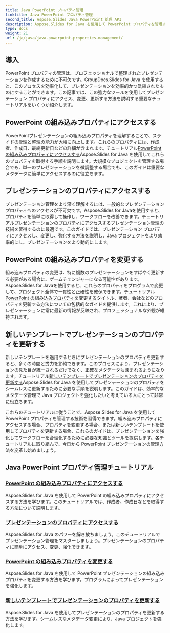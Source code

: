 ```yaml
---
title: Java PowerPoint プロパティ管理
linktitle: Java PowerPoint プロパティ管理
second_title: Aspose.Slides Java PowerPoint 処理 API
description: Aspose.Slides for Java を使用して PowerPoint プロパティを管理する方法を学びます。包括的なチュートリアルを使用して、プロパティに簡単にアクセス、変更、更新できます。
type: docs
weight: 21
url: /ja/java/java-powerpoint-properties-management/
---
```


## 導入

PowerPoint プロパティの管理は、プロフェッショナルで整理されたプレゼンテーションを作成するために不可欠です。GroupDocs.Slides for Java を使用すると、このプロセスを効率化して、プレゼンテーションを効率的かつ洗練されたものにすることができます。この記事では、この強力なツールを使用してプレゼンテーション プロパティにアクセス、変更、更新する方法を説明する重要なチュートリアルをいくつか紹介します。

## PowerPoint の組み込みプロパティにアクセスする

PowerPointプレゼンテーションの組み込みプロパティを理解することで、スライドの管理と整理の能力が大幅に向上します。これらのプロパティには、作成者、作成日、最終更新日などの詳細が含まれます。チュートリアル[PowerPoint の組み込みプロパティにアクセスする](./access-built-in-properties-powerpoint/)Aspose.Slides for Java を使用してこれらのプロパティを取得する手順を説明します。大規模なプロジェクトを管理する場合でも、単一のプレゼンテーションを微調整する場合でも、このガイドは重要なメタデータに簡単にアクセスするのに役立ちます。

## プレゼンテーションのプロパティにアクセスする

プレゼンテーション管理をより深く理解するには、一般的なプレゼンテーションプロパティへのアクセスが不可欠です。Aspose.Slides for Javaを使用すると、プロパティを簡単に取得して操作し、ワークフローを改善できます。チュートリアル[プレゼンテーションのプロパティにアクセスする](./access-presentation-properties/)プレゼンテーション管理の技術を習得するのに最適です。このガイドでは、プレゼンテーション プロパティにアクセスし、変更し、強化する方法を説明し、Java プロジェクトをより効率的にし、プレゼンテーションをより動的にします。

## PowerPoint の組み込みプロパティを変更する

組み込みプロパティの変更は、特に複数のプレゼンテーションをすばやく更新する必要がある場合に、ゲームチェンジャーになる可能性があります。 Aspose.Slides for Javaを使用すると、これらのプロパティをプログラムで変更して、プロジェクト全体で一貫性と正確性を確保できます。チュートリアル[PowerPoint の組み込みプロパティを変更する](./modify-built-in-properties-powerpoint/)タイトル、著者、会社などのプロパティを更新する方法についての包括的なガイドを提供します。これにより、プレゼンテーションに常に最新の情報が反映され、プロフェッショナルな外観が維持されます。

## 新しいテンプレートでプレゼンテーションのプロパティを更新する

新しいテンプレートを適用するときにプレゼンテーションのプロパティを更新すると、多くの時間と労力を節約できます。このプロセスにより、プレゼンテーションの見た目が統一されるだけでなく、正確なメタデータも含まれるようになります。チュートリアル[新しいテンプレートでプレゼンテーションのプロパティを更新する](./update-presentation-properties-new-template/)Aspose.Slides for Java を使用してプレゼンテーションのプロパティをシームレスに更新するために必要な手順を説明します。このガイドは、効率的なメタデータ管理で Java プロジェクトを強化したいと考えている人にとって非常に役立ちます。

これらのチュートリアルに従うことで、Aspose.Slides for Java を使用して PowerPoint プロパティを管理する技術を習得できます。組み込みプロパティにアクセスする場合、プロパティを変更する場合、または新しいテンプレートを使用してプロパティを更新する場合、これらのガイドは、プレゼンテーションを強化してワークフローを合理化するために必要な知識とツールを提供します。各チュートリアルに取り組んで、今日から PowerPoint プレゼンテーションの管理方法を変革し始めましょう。
## Java PowerPoint プロパティ管理チュートリアル
### [PowerPoint の組み込みプロパティにアクセスする](./access-built-in-properties-powerpoint/)
Aspose.Slides for Java を使用して PowerPoint の組み込みプロパティにアクセスする方法を学びます。このチュートリアルでは、作成者、作成日などを取得する方法について説明します。
### [プレゼンテーションのプロパティにアクセスする](./access-presentation-properties/)
Aspose.Slides for Java のパワーを解き放ちましょう。このチュートリアルでプレゼンテーション管理をマスターしましょう。プレゼンテーションのプロパティに簡単にアクセス、変更、強化できます。
### [PowerPoint の組み込みプロパティを変更する](./modify-built-in-properties-powerpoint/)
Aspose.Slides for Java を使用して PowerPoint プレゼンテーションの組み込みプロパティを変更する方法を学びます。プログラムによってプレゼンテーションを強化します。
### [新しいテンプレートでプレゼンテーションのプロパティを更新する](./update-presentation-properties-new-template/)
Aspose.Slides for Java を使用してプレゼンテーションのプロパティを更新する方法を学びます。シームレスなメタデータ変更により、Java プロジェクトを強化します。